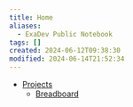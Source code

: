 ```yaml
---
title: Home
aliases:
  - ExaDev Public Notebook
tags: []
created: 2024-06-12T09:38:30
modified: 2024-06-14T21:52:34
---
```


- [Projects](projects/index.md)
	- [Breadboard](projects/Breadboard/index.md)
